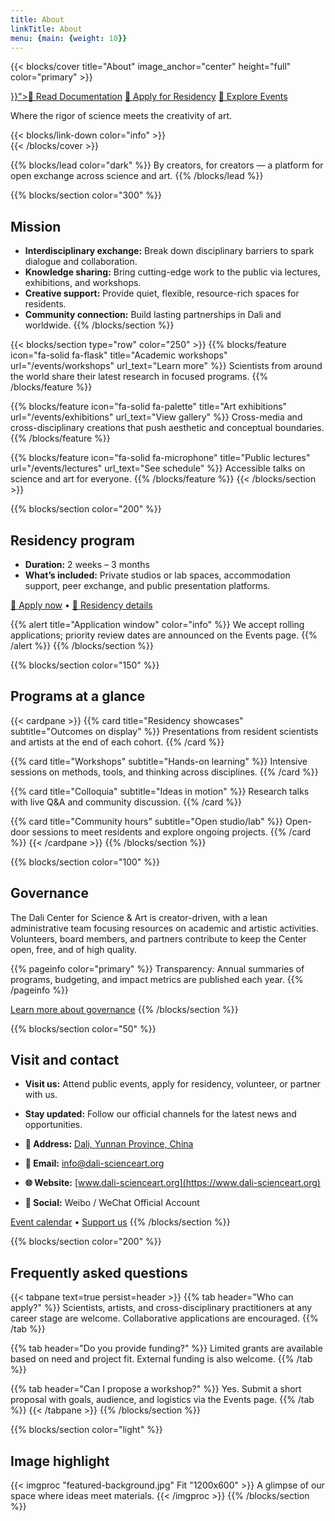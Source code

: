 ```yaml
---
title: About
linkTitle: About
menu: {main: {weight: 10}}
---
```


{{< blocks/cover title="About" image_anchor="center" height="full" color="primary" >}}
<div class="mx-auto">
  <a class="btn btn-lg btn-light me-3 mb-3" href="{{< relref "/docs" >}}">📄 Read Documentation</a>
  <a class="btn btn-lg btn-secondary me-3 mb-3" href="/apply/">🎯 Apply for Residency</a>
  <a class="btn btn-lg btn-outline-light me-3 mb-3" href="/events/">📅 Explore Events</a>
  <p class="lead mt-4">Where the rigor of science meets the creativity of art.</p>
  <div class="mx-auto mt-4">
    {{< blocks/link-down color="info" >}}
  </div>
</div>
{{< /blocks/cover >}}

{{% blocks/lead color="dark" %}}
By creators, for creators — a platform for open exchange across science and art.
{{% /blocks/lead %}}

{{% blocks/section color="300" %}}
## Mission

- **Interdisciplinary exchange:** Break down disciplinary barriers to spark dialogue and collaboration.  
- **Knowledge sharing:** Bring cutting-edge work to the public via lectures, exhibitions, and workshops.  
- **Creative support:** Provide quiet, flexible, resource-rich spaces for residents.  
- **Community connection:** Build lasting partnerships in Dali and worldwide.
{{% /blocks/section %}}

{{< blocks/section type="row" color="250" >}}
  {{% blocks/feature icon="fa-solid fa-flask" title="Academic workshops" url="/events/workshops" url_text="Learn more" %}}
  Scientists from around the world share their latest research in focused programs.
  {{% /blocks/feature %}}

  {{% blocks/feature icon="fa-solid fa-palette" title="Art exhibitions" url="/events/exhibitions" url_text="View gallery" %}}
  Cross-media and cross-disciplinary creations that push aesthetic and conceptual boundaries.
  {{% /blocks/feature %}}

  {{% blocks/feature icon="fa-solid fa-microphone" title="Public lectures" url="/events/lectures" url_text="See schedule" %}}
  Accessible talks on science and art for everyone.
  {{% /blocks/feature %}}
{{< /blocks/section >}}

{{% blocks/section color="200" %}}
## Residency program

- **Duration:** 2 weeks – 3 months  
- **What’s included:** Private studios or lab spaces, accommodation support, peer exchange, and public presentation platforms.  

[📝 Apply now](/apply/) • [📖 Residency details](/docs/deployment/)

{{% alert title="Application window" color="info" %}}
We accept rolling applications; priority review dates are announced on the Events page.
{{% /alert %}}
{{% /blocks/section %}}

{{% blocks/section color="150" %}}
## Programs at a glance

{{< cardpane >}}
  {{% card title="Residency showcases" subtitle="Outcomes on display" %}}
  Presentations from resident scientists and artists at the end of each cohort.
  {{% /card %}}

  {{% card title="Workshops" subtitle="Hands-on learning" %}}
  Intensive sessions on methods, tools, and thinking across disciplines.
  {{% /card %}}

  {{% card title="Colloquia" subtitle="Ideas in motion" %}}
  Research talks with live Q&A and community discussion.
  {{% /card %}}

  {{% card title="Community hours" subtitle="Open studio/lab" %}}
  Open-door sessions to meet residents and explore ongoing projects.
  {{% /card %}}
{{< /cardpane >}}
{{% /blocks/section %}}

{{% blocks/section color="100" %}}
## Governance

The Dali Center for Science & Art is creator-driven, with a lean administrative team focusing resources on academic and artistic activities. Volunteers, board members, and partners contribute to keep the Center open, free, and of high quality.

{{% pageinfo color="primary" %}}
Transparency: Annual summaries of programs, budgeting, and impact metrics are published each year.
{{% /pageinfo %}}

[Learn more about governance](/docs/deployment/)
{{% /blocks/section %}}

{{% blocks/section color="50" %}}
## Visit and contact

- **Visit us:** Attend public events, apply for residency, volunteer, or partner with us.  
- **Stay updated:** Follow our official channels for the latest news and opportunities.  

- **📍 Address:** [Dali, Yunnan Province, China](https://maps.google.com)
- **📧 Email:** [info@dali-scienceart.org](mailto:info@dali-scienceart.org)
- **🌐 Website:** [www.dali-scienceart.org](https://www.dali-scienceart.org)
- **📱 Social:** Weibo / WeChat Official Account

[Event calendar](/events/calendar) • [Support us](/support/donate)
{{% /blocks/section %}}

{{% blocks/section color="200" %}}
## Frequently asked questions

{{< tabpane text=true persist=header >}}
  {{% tab header="Who can apply?" %}}
  Scientists, artists, and cross-disciplinary practitioners at any career stage are welcome. Collaborative applications are encouraged.
  {{% /tab %}}

  {{% tab header="Do you provide funding?" %}}
  Limited grants are available based on need and project fit. External funding is also welcome.
  {{% /tab %}}

  {{% tab header="Can I propose a workshop?" %}}
  Yes. Submit a short proposal with goals, audience, and logistics via the Events page.
  {{% /tab %}}
{{< /tabpane >}}
{{% /blocks/section %}}

{{% blocks/section color="light" %}}
## Image highlight

<!-- Place an image named with "background" in the page bundle to use in cover; use imgproc below for inline images. -->
{{< imgproc "featured-background.jpg" Fit "1200x600" >}}
A glimpse of our space where ideas meet materials.
{{< /imgproc >}}
{{% /blocks/section %}}

